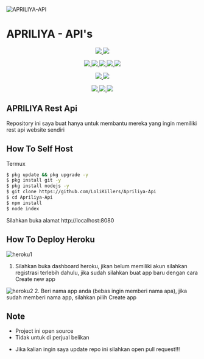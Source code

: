 
![APRILIYA-API](https://telegra.ph/file/c793578cfabf67d292dd0.png)
# APRILIYA - API's
<p align="center">
<a href="https://github.com/LoliKillers/Apriliya-Api/network/members" alt="GitHub stars"> <img src="https://img.shields.io/github/stars/LoliKillers/Apriliya-Api?style=flat&logo=github&color=yellow" /> </a>
<a href="https://github.com/LoliKillers/Apriliya-Api/network/members" alt="GitHub forks"> <img src="https://img.shields.io/github/forks/LoliKillers/Apriliya-Api" /> </a>
</p>
<p align="center">
<a href="https://github.com/LoliKillers/Apriliya-Api" alt="GitHub commit activity"> <img src="https://img.shields.io/github/commit-activity/m/LoliKillers/Apriliya-Api" /> </a>
<a href="https://github.com/LoliKillers/Apriliya-Api/graphs/contributors" alt="GitHub contributors"> <img src="https://img.shields.io/github/contributors/LoliKillers/Apriliya-Api?style=flat&logo=github" /> </a>
<a href="https://github.com/LoliKillers/Apriliya-Api" alt="GitHub closed pull requests"> <img src="https://img.shields.io/github/issues-pr-closed-raw/LoliKillers/Apriliya-Api?color=success" /> </a>
<a href="https://github.com/LoliKillers/Apriliya-Api" alt="GitHub issues"> <img src="https://img.shields.io/github/issues-raw/LoliKillers/Apriliya-Api?style=flat&logo=github&color=red" /> </a>
<a href="https://github.com/LoliKillers/Apriliya-Api" alt="GitHub closed issues"> <img src="https://img.shields.io/github/issues-closed-raw/LoliKillers/Apriliya-Api?style=flat&logo=github&color=success" /> </a>
</p>
<p align="center">
<a href="https://github.com/LoliKillers/Apriliya-Api" alt="GitHub repo size"> <img src="https://img.shields.io/github/repo-size/LoliKillers/Apriliya-Api" /> </a>
<a href="https://github.com/LoliKillers/Apriliya-Api/blob/master/LICENSE" alt="GPLv3 license"> <img src="https://img.shields.io/github/license/LoliKillers/Apriliya-Api?style=flat&logo=github&color=success" /> </a>
</p>
<p align="center">
<a href="" alt="LoliKillers"> <img src="https://img.shields.io/badge/built%20by-LoliKillers-blue" /> </a>
<a href="https://github.com/LoliKillers/Apriliya-Api/graphs/commit-activity" alt="Maintenance"> <img src="https://img.shields.io/badge/maintained%3F-yes-blue.svg" /> </a>
<a href="https://makeapullrequest.com" alt="PRs Welcome"> <img src="https://img.shields.io/badge/PRs-welcome-blue.svg" /> </a>
</p>

## APRILIYA Rest Api

Repository ini saya buat hanya untuk membantu mereka yang ingin memiliki rest api website sendiri

## How To Self Host
Termux
```bash
$ pkg update && pkg upgrade -y
$ pkg install git -y
$ pkg install nodejs -y
$ git clone https://github.com/LoliKillers/Apriliya-Api
$ cd Apriliya-Api
$ npm install
$ node index
```
Silahkan buka alamat http://localhost:8080

## How To Deploy Heroku

![heroku1](https://raw.githubusercontent.com/LoliKillers/LoliKillers-Database/master/heroku/heroku1.png)
1. Silahkan buka dashboard heroku, jikan belum memiliki akun silahkan registrasi terlebih dahulu, jika sudah silahkan buat app baru dengan cara Create new app

![heroku2](https://raw.githubusercontent.com/LoliKillers/LoliKillers-Database/master/heroku/heroku2.png)
2. Beri nama app anda (bebas ingin memberi nama apa), jika sudah memberi nama app, silahkan pilih Create app
## Note
- Project ini open source
- Tidak untuk di perjual belikan

* Jika kalian ingin saya update repo ini silahkan open pull request!!!
